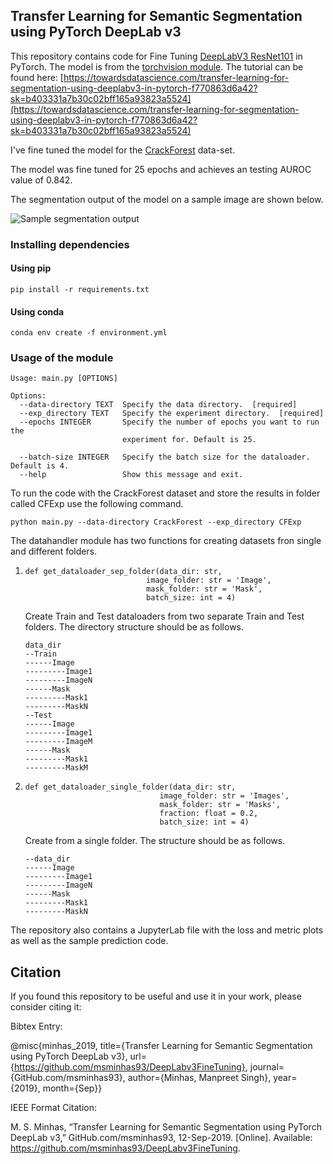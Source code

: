 ## Transfer Learning for Semantic Segmentation using PyTorch DeepLab v3

This repository contains code for Fine Tuning [DeepLabV3 ResNet101](https://arxiv.org/abs/1706.05587) in PyTorch. The model is from the [torchvision module](https://pytorch.org/docs/stable/torchvision/models.html#semantic-segmentation). The tutorial can be found here: [https://towardsdatascience.com/transfer-learning-for-segmentation-using-deeplabv3-in-pytorch-f770863d6a42?sk=b403331a7b30c02bff165a93823a5524](https://towardsdatascience.com/transfer-learning-for-segmentation-using-deeplabv3-in-pytorch-f770863d6a42?sk=b403331a7b30c02bff165a93823a5524)

I've fine tuned the model for the [CrackForest](https://github.com/cuilimeng/CrackForest-dataset) data-set. 

The model was fine tuned for 25 epochs and achieves an testing AUROC value of 0.842.

The segmentation output of the model on a sample image are shown below.

![Sample segmentation output](./CFExp/SegmentationOutput.png)

### Installing dependencies

#### Using pip

```
pip install -r requirements.txt
```

#### Using conda
```
conda env create -f environment.yml
```

### Usage of the module

```
Usage: main.py [OPTIONS]

Options:
  --data-directory TEXT  Specify the data directory.  [required]
  --exp_directory TEXT   Specify the experiment directory.  [required]
  --epochs INTEGER       Specify the number of epochs you want to run the
                         experiment for. Default is 25.

  --batch-size INTEGER   Specify the batch size for the dataloader. Default is 4.
  --help                 Show this message and exit.
```

To run the code with the CrackForest dataset and store the results in folder called CFExp use the following command.

```
python main.py --data-directory CrackForest --exp_directory CFExp
```

The datahandler module has two functions for creating datasets fron single and different folders.

1. ```
   def get_dataloader_sep_folder(data_dir: str,
                              image_folder: str = 'Image',
                              mask_folder: str = 'Mask',
                              batch_size: int = 4)
    ```
    Create Train and Test dataloaders from two separate Train and Test folders. The directory structure should be as follows.
    ```
    data_dir
    --Train
    ------Image
    ---------Image1
    ---------ImageN
    ------Mask
    ---------Mask1
    ---------MaskN
    --Test
    ------Image
    ---------Image1
    ---------ImageM
    ------Mask
    ---------Mask1
    ---------MaskM
    ```

2. ```
   def get_dataloader_single_folder(data_dir: str,
                                 image_folder: str = 'Images',
                                 mask_folder: str = 'Masks',
                                 fraction: float = 0.2,
                                 batch_size: int = 4)
   ```

    Create from a single folder. The structure should be as follows.
    ```
    --data_dir
    ------Image
    ---------Image1
    ---------ImageN
    ------Mask
    ---------Mask1
    ---------MaskN
    ```

The repository also contains a JupyterLab file with the loss and metric plots as well as the sample prediction code.

## Citation

If you found this repository to be useful and use it in your work, please consider citing it:

Bibtex Entry:

@misc{minhas_2019, title={Transfer Learning for Semantic Segmentation using PyTorch DeepLab v3}, url={https://github.com/msminhas93/DeepLabv3FineTuning}, journal={GitHub.com/msminhas93}, author={Minhas, Manpreet Singh}, year={2019}, month={Sep}}

IEEE Format Citation:

M. S. Minhas, “Transfer Learning for Semantic Segmentation using PyTorch DeepLab v3,” GitHub.com/msminhas93, 12-Sep-2019. [Online]. Available: https://github.com/msminhas93/DeepLabv3FineTuning.
